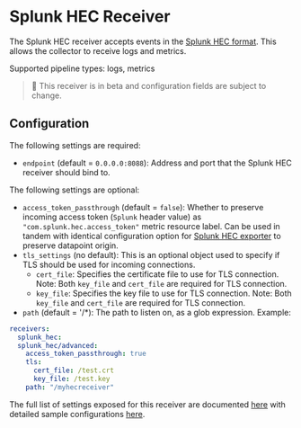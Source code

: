 # Splunk HEC Receiver

The Splunk HEC receiver accepts events in the [Splunk HEC
format](https://docs.splunk.com/Documentation/Splunk/8.0.5/Data/FormateventsforHTTPEventCollector).
This allows the collector to receive logs and metrics.

Supported pipeline types: logs, metrics

> :construction: This receiver is in beta and configuration fields are subject to change.

## Configuration

The following settings are required:

* `endpoint` (default = `0.0.0.0:8088`): Address and port that the Splunk HEC
  receiver should bind to.

The following settings are optional:

* `access_token_passthrough` (default = `false`): Whether to preserve incoming
  access token (`Splunk` header value) as
  `"com.splunk.hec.access_token"` metric resource label.  Can be used in
  tandem with identical configuration option for [Splunk HEC
  exporter](../../exporter/splunkhecexporter/README.md) to preserve datapoint
  origin.
* `tls_settings` (no default): This is an optional object used to specify if TLS should be used for
  incoming connections.
    * `cert_file`: Specifies the certificate file to use for TLS connection.
      Note: Both `key_file` and `cert_file` are required for TLS connection.
    * `key_file`: Specifies the key file to use for TLS connection. Note: Both
      `key_file` and `cert_file` are required for TLS connection.
* `path` (default = '/*): The path to listen on, as a glob expression.
Example:

```yaml
receivers:
  splunk_hec:
  splunk_hec/advanced:
    access_token_passthrough: true
    tls:
      cert_file: /test.crt
      key_file: /test.key
    path: "/myhecreceiver"
```

The full list of settings exposed for this receiver are documented [here](./config.go)
with detailed sample configurations [here](./testdata/config.yaml).
